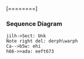 [========]
                    
### Sequence Diagram
                    

```seq
jilh->Sect: Unk
Note right del: derph\warph
Ca-->b5w: ehi
h66->>ada: eeft673
```
